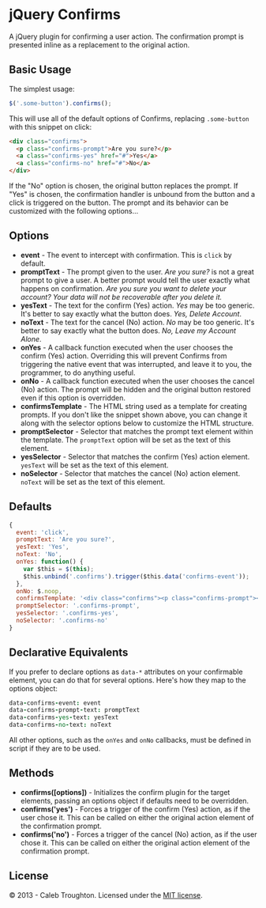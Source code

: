 # jQuery Confirms

A jQuery plugin for confirming a user action. The confirmation prompt is presented inline as a replacement to the original action.

## Basic Usage

The simplest usage:

```js
$('.some-button').confirms();
```

This will use all of the default options of Confirms, replacing `.some-button` with this snippet on click:

```html
<div class="confirms">
  <p class="confirms-prompt">Are you sure?</p>
  <a class="confirms-yes" href="#">Yes</a>
  <a class="confirms-no" href="#">No</a>
</div>
```

If the "No" option is chosen, the original button replaces the prompt. If "Yes" is chosen, the confirmation handler is unbound from the button and a click is triggered on the button. The prompt and its behavior can be customized with the following options...

## Options

- **event** - The event to intercept with confirmation. This is `click` by default.
- **promptText** - The prompt given to the user. *Are you sure?* is not a great prompt to give a user. A better prompt would tell the user exactly what happens on confirmation. *Are you sure you want to delete your account? Your data will not be recoverable after you delete it.*
- **yesText** - The text for the confirm (Yes) action. *Yes* may be too generic. It's better to say exactly what the button does. *Yes, Delete Account*.
- **noText** - The text for the cancel (No) action. *No* may be too generic. It's better to say exactly what the button does. *No, Leave my Account Alone*.
- **onYes** - A callback function executed when the user chooses the confirm (Yes) action. Overriding this will prevent Confirms from triggering the native event that was interrupted, and leave it to you, the programmer, to do anything useful.
- **onNo** - A callback function executed when the user chooses the cancel (No) action. The prompt will be hidden and the original button restored even if this option is overridden.
- **confirmsTemplate** - The HTML string used as a template for creating prompts. If you don't like the snippet shown above, you can change it along with the selector options below to customize the HTML structure.
- **promptSelector** - Selector that matches the prompt text element within the template. The `promptText` option will be set as the text of this element.
- **yesSelector** - Selector that matches the confirm (Yes) action element. `yesText` will be set as the text of this element.
- **noSelector** - Selector that matches the cancel (No) action element. `noText` will be set as the text of this element.

## Defaults

```js
{
  event: 'click',
  promptText: 'Are you sure?',
  yesText: 'Yes',
  noText: 'No',
  onYes: function() {
    var $this = $(this);
    $this.unbind('.confirms').trigger($this.data('confirms-event'));
  },
  onNo: $.noop,
  confirmsTemplate: '<div class="confirms"><p class="confirms-prompt"></p><a class="confirms-yes" href="#"></a><a class="confirms-no" href="#"></a></div>',
  promptSelector: '.confirms-prompt',
  yesSelector: '.confirms-yes',
  noSelector: '.confirms-no'
}
```

## Declarative Equivalents

If you prefer to declare options as `data-*` attributes on your confirmable element, you can do that for several options. Here's how they map to the options object:

```coffee
data-confirms-event: event
data-confirms-prompt-text: promptText
data-confirms-yes-text: yesText
data-confirms-no-text: noText
```

All other options, such as the `onYes` and `onNo` callbacks, must be defined in script if they are to be used.

## Methods

- **confirms([options])** - Initializes the confirm plugin for the target elements, passing an options object if defaults need to be overridden.
- **confirms('yes')** - Forces a trigger of the confirm (Yes) action, as if the user chose it. This can be called on either the original action element of the confirmation prompt.
- **confirms('no')** - Forces a trigger of the cancel (No) action, as if the user chose it. This can be called on either the original action element of the confirmation prompt.

## License

© 2013 - Caleb Troughton. Licensed under the [MIT license](http://opensource.org/licenses/MIT).